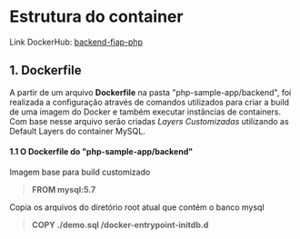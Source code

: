 # Estrutura do container

Link DockerHub: [backend-fiap-php](https://hub.docker.com/r/wilkerviana/backend-fiap-php/)

## 1. Dockerfile
A partir de um arquivo **Dockerfile** na pasta "php-sample-app/backend", foi realizada a configuração através de comandos utilizados para criar a build de uma imagem do Docker e também executar instâncias de containers.
Com base nesse arquivo serão criadas *Layers Customizadas* utilizando as Default Layers do container MySQL.

#### 1.1 O Dockerfile do "php-sample-app/backend"

Imagem base para build customizado
> **FROM mysql:5.7**

Copia os arquivos do diretório root atual que contém o banco mysql
> **COPY ./demo.sql /docker-entrypoint-initdb.d**
